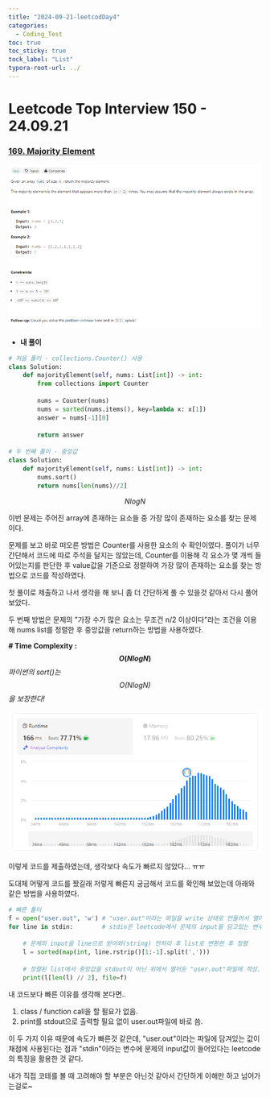 ```yaml
---
title: "2024-09-21-leetcodDay4"
categories:
  - Coding_Test
toc: true
toc_sticky: true
tock_label: "List"
typora-root-url: ../
---
```




# Leetcode Top Interview 150 - 24.09.21

### [169. Majority Element](https://leetcode.com/problems/majority-element/)

![image-20240923032349151](/../assets/images/2024-09-21-leetcodDay4/image-20240923032349151.png)

- **내 풀이**

```python
# 처음 풀이 - collections.Counter() 사용
class Solution:
    def majorityElement(self, nums: List[int]) -> int:
        from collections import Counter
        
        nums = Counter(nums)
        nums = sorted(nums.items(), key=lambda x: x[1])
        answer = nums[-1][0]

        return answer

# 두 번째 풀이 - 중앙값
class Solution:
    def majorityElement(self, nums: List[int]) -> int:
        nums.sort()
        return nums[len(nums)//2]
```

$$
NlogN
$$

이번 문제는 주어진 array에 존재하는 요소들 중 가장 많이 존재하는 요소를 찾는 문제이다.

문제를 보고 바로 떠오른 방법은 Counter를 사용한 요소의 수 확인이였다. 풀이가 너무 간단해서 코드에 따로 주석을 달지는 않았는데, Counter를 이용해 각 요소가 몇 개씩 들어있는지를 판단한 후 value값을 기준으로 정렬하여 가장 많이 존재하는 요소를 찾는 방법으로 코드를 작성하였다.

첫 풀이로 제출하고 나서 생각을 해 보니 좀 더 간단하게 풀 수 있을것 같아서 다시 풀어보았다.

두 번째 방법은 문제의 "가장 수가 많은 요소는 무조건 n/2 이상이다"라는 조건을 이용해 nums list를 정렬한 후 중앙값을 return하는 방법을 사용하였다. 

**\# Time Complexity  : $$O(NlogN)$$** *파이썬의 sort()는 $$O(NlogN)$$을 보장한다!*

![image-20240923033258154](/../assets/images/2024-09-21-leetcodDay4/image-20240923033258154.png)

이렇게 코드를 제출하였는데, 생각보다 속도가 빠르지 않았다... ㅠㅠ

도대체 어떻게 코드를 짰길래 저렇게 빠른지 궁금해서 코드를 확인해 보았는데 아래와 같은 방법을 사용하였다.

```python
# 빠른 풀이
f = open("user.out", 'w') # "user.out"이라는 파일을 write 상태로 만들어서 열어둠.
for line in stdin: 		  # stdin은 leetcode에서 문제의 input을 담고있는 변수명인듯. 
    
    # 문제의 input을 line으로 받아와(string) 전처리 후 list로 변환한 후 정렬
    l = sorted(map(int, line.rstrip()[1:-1].split(','))) 
    
    # 정렬된 list에서 중앙값을 stdout이 아닌 위에서 열어둔 "user.out"파일에 작성.
    print(l[len(l) // 2], file=f)       
```

내 코드보다 빠른 이유를 생각해 본다면..

1. class / function call을 할 필요가 없음.
2. print를 stdout으로 출력할 필요 없이 user.out파일에 바로 씀.

이 두 가지 이유 때문에 속도가 빠른것 같은데, "user.out"이라는 파일에 담겨있는 값이 채점에 사용된다는 점과 "stdin"이라는 변수에 문제의 input값이 들어있다는 leetcode의 특징을 활용한 것 같다. 

내가 직접 코테를 볼 때 고려해야 할 부분은 아닌것 같아서 간단하게 이해만 하고 넘어가는걸로~
